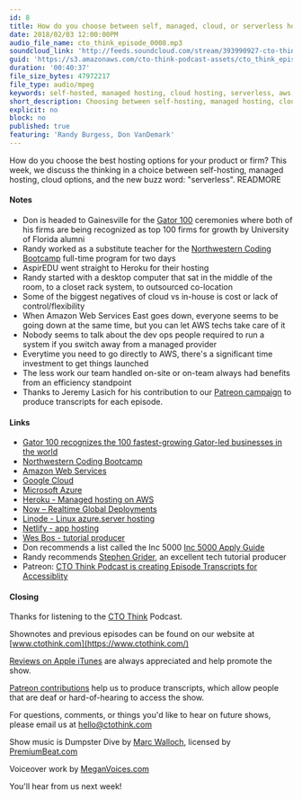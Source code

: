 ```yaml
---
id: 8
title: How do you choose between self, managed, cloud, or serverless hosting?
date: 2018/02/03 12:00:00PM
audio_file_name: cto_think_episode_0008.mp3
soundcloud_link: 'http://feeds.soundcloud.com/stream/393990927-cto-think-episode-8-how-do-you-choose-between-self-managed-cloud-or-serverless-hosting.mp3'
guid: 'https://s3.amazonaws.com/cto-think-podcast-assets/cto_think_episode_0008.mp3'
duration: '00:40:37'
file_size_bytes: 47972217
file_type: audio/mpeg
keywords: self-hosted, managed hosting, cloud hosting, serverless, aws, google cloud, azure, cto, management
short_description: Choosing between self-hosting, managed hosting, cloud options, and serverless
explicit: no
block: no
published: true
featuring: 'Randy Burgess, Don VanDemark'
---
```

How do you choose the best hosting options for your product or firm? This week, we discuss the thinking in a choice between self-hosting, managed hosting, cloud options, and the new buzz word: "serverless".
READMORE

#### Notes

* Don is headed to Gainesville for the [Gator 100](https://gator100.ufl.edu/home) ceremonies where both of his firms are being recognized as top 100 firms for growth by University of Florida alumni
* Randy worked as a substitute teacher for the [Northwestern Coding Bootcamp](https://bootcamp.northwestern.edu/coding) full-time program for two days
* AspirEDU went straight to Heroku for their hosting
* Randy started with a desktop computer that sat in the middle of the room, to a closet rack system, to outsourced co-location
* Some of the biggest negatives of cloud vs in-house is cost or lack of control/flexibility
* When Amazon Web Services East goes down, everyone seems to be going down at the same time, but you can let AWS techs take care of it
* Nobody seems to talk about the dev ops people required to run a system if you switch away from a managed provider
* Everytime you need to go directly to AWS, there's a significant time investment to get things launched
* The less work our team handled on-site or on-team always had benefits from an efficiency standpoint
* Thanks to Jeremy Lasich for his contribution to our [Patreon campaign](https://www.patreon.com/ctothink) to produce transcripts for each episode.

#### Links

* [Gator 100 recognizes the 100 fastest-growing Gator-led businesses in the world](https://gator100.ufl.edu/home)
* [Northwestern Coding Bootcamp](https://bootcamp.northwestern.edu/coding)
* [Amazon Web Services](https://aws.amazon.com)
* [Google Cloud](https://cloud.google.com/)
* [Microsoft Azure](https://azure.microsoft.com/en-us/)
* [Heroku - Managed hosting on AWS](https://www.heroku.com)
* [Now – Realtime Global Deployments](https://zeit.co/now)
* [Linode - Linux azure.server hosting](https://www.linode.com)
* [Netlify - app hosting](https://www.netlify.com)
* [Wes Bos - tutorial producer](http://wesbos.com/)
* Don recommends a list called the Inc 5000 [Inc 5000 Apply Guide](https://www.inc.com/apply/guide)
* Randy recommends [Stephen Grider](https://www.udemy.com/user/sgslo/), an excellent tech tutorial producer
* Patreon: [CTO Think Podcast is creating Episode Transcripts for Accessiblity](https://www.patreon.com/ctothink)

#### Closing

Thanks for listening to the [CTO Think](https://www.ctothink.com) Podcast.  

Shownotes and previous episodes can be found on our website at [www.ctothink.com](https://www.ctothink.com/)  

[Reviews on Apple iTunes](https://itunes.apple.com/us/podcast/cto-think/id1331281544) are always appreciated and help promote the show.  

[Patreon contributions](https://www.patreon.com/ctothink) help us to produce transcripts, which allow people that are deaf or hard-of-hearing to access the show.  

For questions, comments, or things you'd like to hear on future shows, please email us at [hello@ctothink.com](mailto:hello@ctothink.com)  

Show music is Dumpster Dive by [Marc Walloch](http://marcwalloch.com/), licensed by [PremiumBeat.com](https://www.premiumbeat.com)  

Voiceover work by [MeganVoices.com](http://www.meganvoices.com)  

You'll hear from us next week!  
